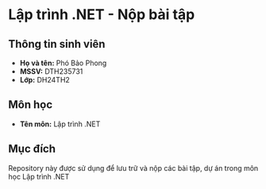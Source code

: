 # Lập trình .NET - Nộp bài tập

## Thông tin sinh viên
- **Họ và tên:** Phó Bảo Phong  
- **MSSV:** DTH235731  
- **Lớp:** DH24TH2  

## Môn học
- **Tên môn:** Lập trình .NET  

## Mục đích
Repository này được sử dụng để lưu trữ và nộp các bài tập, dự án trong môn học Lập trình .NET

